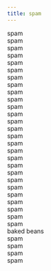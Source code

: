 ```yaml
---
title: spam
---
```


spam  
spam  
spam  
spam  
spam  
spam  
spam  
spam  
spam  
spam  
spam  
spam  
spam  
spam  
spam  
spam  
spam  
spam  
spam  
spam  
spam  
spam  
spam  
spam  
spam  
spam  
spam  
baked beans  
spam  
spam  
spam  
spam  
